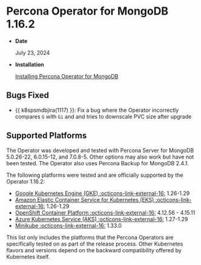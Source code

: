 # Percona Operator for MongoDB 1.16.2

* **Date**

    July 23, 2024

* **Installation**

    [Installing Percona Operator for MongoDB](../System-Requirements.md#installation-guidelines)

## Bugs Fixed

* {{ k8spsmdbjira(1117) }}: Fix a bug where the Operator incorrectly compares `G` with `Gi` and and tries to downscale PVC size after upgrade

## Supported Platforms

The Operator was developed and tested with Percona Server for MongoDB 5.0.26-22,
6.0.15-12, and 7.0.8-5. Other options may also work but have not been tested. The
Operator also uses Percona Backup for MongoDB 2.4.1.

The following platforms were tested and are officially supported by the Operator
1.16.2:

* [Google Kubernetes Engine (GKE) :octicons-link-external-16:](https://cloud.google.com/kubernetes-engine) 1.26-1.29
* [Amazon Elastic Container Service for Kubernetes (EKS) :octicons-link-external-16:](https://aws.amazon.com) 1.26-1.29
* [OpenShift Container Platform :octicons-link-external-16:](https://www.redhat.com/en/technologies/cloud-computing/openshift) 4.12.56 - 4.15.11
* [Azure Kubernetes Service (AKS) :octicons-link-external-16:](https://azure.microsoft.com/en-us/services/kubernetes-service/) 1.27-1.29
* [Minikube :octicons-link-external-16:](https://github.com/kubernetes/minikube) 1.33.0

This list only includes the platforms that the Percona Operators are specifically tested on as part of the release process. Other Kubernetes flavors and versions depend on the backward compatibility offered by Kubernetes itself.
